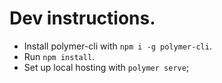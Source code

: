 # Dev instructions.

* Install polymer-cli with `npm i -g polymer-cli`.
* Run `npm install`.
* Set up local hosting with `polymer serve`;
